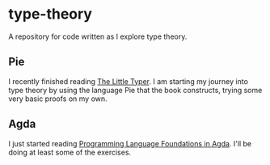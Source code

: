 # type-theory
A repository for code written as I explore type theory. 

## Pie

I recently finished reading [The Little Typer](https://thelittletyper.com/). I am starting my journey into type theory by using the language Pie that the book constructs, trying some very basic proofs on my own.

## Agda

I just started reading [Programming Language Foundations in Agda](https://plfa.github.io/). I'll be doing at least some of the exercises. 